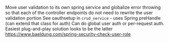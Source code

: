  Move user validation to its own spring service and globalize error throwing so that each of the controller endpoints do not need to rewrite the user validation portion
 See oauthsetup in `crud_service` - uses Spring preHandle (can extend that class for auth)
 Can do global user auth or per-request auth. Easiest plug-and-play solution looks to be the latter
https://www.baeldung.com/spring-security-check-user-role

 